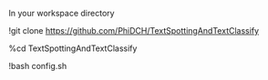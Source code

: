In your workspace directory

!git clone https://github.com/PhiDCH/TextSpottingAndTextClassify

%cd TextSpottingAndTextClassify

!bash config.sh
